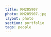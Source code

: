 ```yaml
--- 
title: KM205907 
photo: KM205907.jpg 
layout: photo 
section: portfolio 
tags: people 
---  
```

  
